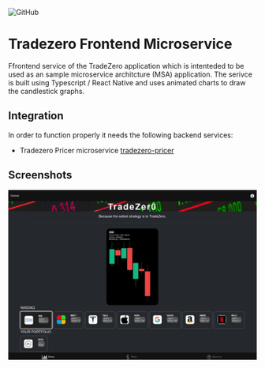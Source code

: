 ![GitHub](https://img.shields.io/github/license/mauroseb/tradezero-frontend)
# Tradezero Frontend Microservice

Ffrontend service of the TradeZero application which is intenteded to be used as an sample microservice architcture (MSA) application.
The serivce is built using Typescript / React Native and uses animated charts to draw the candlestick graphs.

## Integration

In order to function properly it needs the following backend services:

 * Tradezero Pricer microservice [tradezero-pricer](https://github.com/mauroseb/tradezero-pricer/)
   

## Screenshots

![tradezero-frontend-1](images/tradezero-frontend-1.jpg)


